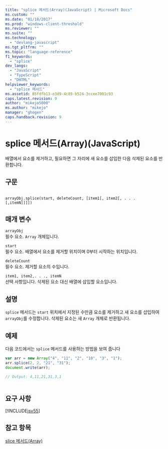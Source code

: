 ```yaml
---
title: "splice 메서드(Array)(JavaScript) | Microsoft Docs"
ms.custom: ""
ms.date: "01/18/2017"
ms.prod: "windows-client-threshold"
ms.reviewer: ""
ms.suite: ""
ms.technology: 
  - "devlang-javascript"
ms.tgt_pltfrm: ""
ms.topic: "language-reference"
f1_keywords: 
  - "splice"
dev_langs: 
  - "JavaScript"
  - "TypeScript"
  - "DHTML"
helpviewer_keywords: 
  - "splice 메서드"
ms.assetid: 85fdfb13-e3d9-4c89-b524-3ccee7001c93
caps.latest.revision: 9
author: "mikejo5000"
ms.author: "mikejo"
manager: "ghogen"
caps.handback.revision: 9
---
```

# splice 메서드(Array)(JavaScript)
배열에서 요소를 제거하고, 필요하면 그 자리에 새 요소를 삽입한 다음 삭제된 요소를 반환합니다.  
  
## 구문  
  
```  
  
arrayObj.splice(start, deleteCount, [item1[, item2[, . . . [,itemN]]]])  
```  
  
## 매개 변수  
 `arrayObj`  
 필수 요소.  `Array` 개체입니다.  
  
 `start`  
 필수 요소.  배열에서 요소를 제거할 위치이며 0부터 시작하는 위치입니다.  
  
 `deleteCount`  
 필수 요소.  제거할 요소의 수입니다.  
  
 `item1, item2,. . ., itemN`  
 선택 사항입니다.  삭제된 요소 대신 배열에 삽입할 요소입니다.  
  
## 설명  
 `splice` 메서드는 `start` 위치에서 지정된 수만큼 요소를 제거하고 새 요소를 삽입하여 `arrayObj`를 수정합니다.  삭제된 요소는 새 `Array` 개체로 반환됩니다.  
  
## 예제  
 다음 코드에서는 `splice` 메서드를 사용하는 방법을 보여 줍니다  
  
```javascript  
var arr = new Array("4", "11", "2", "10", "3", "1");  
arr.splice(2, 2, "21", "31");  
document.write(arr);  
  
// Output: 4,11,21,31,3,1  
  
```  
  
## 요구 사항  
 [!INCLUDE[jsv55](../../javascript/reference/includes/jsv55-md.md)]  
  
## 참고 항목  
 [slice 메서드\(Array\)](../../javascript/reference/slice-method-array-javascript.md)